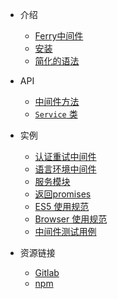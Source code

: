- 介绍
  - [Ferry中间件]()
  - [安装](installation.md)
  - [简化的语法](simplified-syntax.md)

- API
  - [中间件方法](api/methods.md)
  - [`Service` 类](api/Service.md)

- 实例
  - [认证重试中间件](examples/auth-middleware.md)
  - [语言环境中间件](examples/locale-middleware.md)
  - [服务模块](examples/service.md)
  - [返回promises](examples/promise.md)
  - [ES5 使用规范](examples/es5.md)
  - [Browser 使用规范](examples/browser.md)
  - [中间件测试用例](examples/testing.md)

- 资源链接
  - [Gitlab](https://github.com/YanPanMichael/ferry-mw-core)
  - [npm](https://www.npmjs.com/package/@ferry-middleware/ferry-mw-core)
